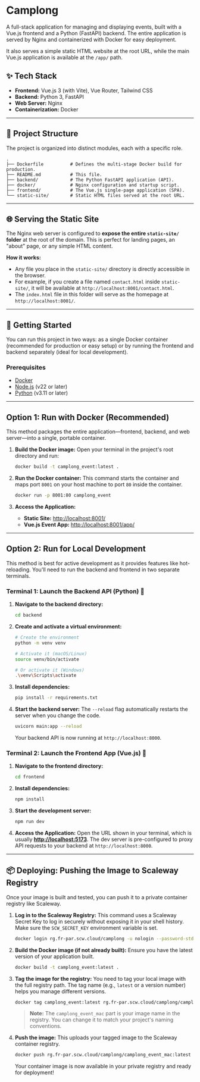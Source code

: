 # Camplong  

A full-stack application for managing and displaying events, built with a Vue.js frontend and a Python (FastAPI) backend. The entire application is served by Nginx and containerized with Docker for easy deployment.

It also serves a simple static HTML website at the root URL, while the main Vue.js application is available at the `/app/` path.

## ✨ Tech Stack

  * **Frontend:** Vue.js 3 (with Vite), Vue Router, Tailwind CSS
  * **Backend:** Python 3, FastAPI
  * **Web Server:** Nginx
  * **Containerization:** Docker

-----

## 📂 Project Structure

The project is organized into distinct modules, each with a specific role.

```
.
├── Dockerfile          # Defines the multi-stage Docker build for production.
├── README.md           # This file.
├── backend/            # The Python FastAPI application (API).
├── docker/             # Nginx configuration and startup script.
├── frontend/           # The Vue.js single-page application (SPA).
└── static-site/        # Static HTML files served at the root URL.
```

-----

## 🌐 Serving the Static Site

The Nginx web server is configured to **expose the entire `static-site/` folder** at the root of the domain. This is perfect for landing pages, an "about" page, or any simple HTML content.

**How it works:**

  * Any file you place in the `static-site/` directory is directly accessible in the browser.
  * For example, if you create a file named `contact.html` inside `static-site/`, it will be available at `http://localhost:8001/contact.html`.
  * The `index.html` file in this folder will serve as the homepage at `http://localhost:8001/`.

-----

## 🚀 Getting Started

You can run this project in two ways: as a single Docker container (recommended for production or easy setup) or by running the frontend and backend separately (ideal for local development).

### Prerequisites

  * [Docker](https://www.docker.com/get-started)
  * [Node.js](https://nodejs.org/) (v22 or later)
  * [Python](https://www.python.org/downloads/) (v3.11 or later)

-----

## Option 1: Run with Docker (Recommended)

This method packages the entire application—frontend, backend, and web server—into a single, portable container.

1.  **Build the Docker image:**
    Open your terminal in the project's root directory and run:

    ```bash
    docker build -t camplong_event:latest .
    ```

2.  **Run the Docker container:**
    This command starts the container and maps port `8001` on your host machine to port `80` inside the container.

    ```bash
    docker run -p 8001:80 camplong_event
    ```

3.  **Access the Application:**

      * **Static Site:** [http://localhost:8001/](https://www.google.com/search?q=http://localhost:8001/)
      * **Vue.js Event App:** [http://localhost:8001/app/](https://www.google.com/search?q=http://localhost:8001/app/)

-----

## Option 2: Run for Local Development

This method is best for active development as it provides features like hot-reloading. You'll need to run the backend and frontend in two separate terminals.

### Terminal 1: Launch the Backend API (Python) 🐍

1.  **Navigate to the backend directory:**

    ```bash
    cd backend
    ```

2.  **Create and activate a virtual environment:**

    ```bash
    # Create the environment
    python -m venv venv

    # Activate it (macOS/Linux)
    source venv/bin/activate

    # Or activate it (Windows)
    .\venv\Scripts\activate
    ```

3.  **Install dependencies:**

    ```bash
    pip install -r requirements.txt
    ```

4.  **Start the backend server:**
    The `--reload` flag automatically restarts the server when you change the code.

    ```bash
    uvicorn main:app --reload
    ```

    Your backend API is now running at `http://localhost:8000`.

### Terminal 2: Launch the Frontend App (Vue.js) 🎨

1.  **Navigate to the frontend directory:**

    ```bash
    cd frontend
    ```

2.  **Install dependencies:**

    ```bash
    npm install
    ```

3.  **Start the development server:**

    ```bash
    npm run dev
    ```

4.  **Access the Application:**
    Open the URL shown in your terminal, which is usually **[http://localhost:5173](https://www.google.com/search?q=http://localhost:5173)**. The dev server is pre-configured to proxy API requests to your backend at `http://localhost:8000`.

-----

## 📦 Deploying: Pushing the Image to Scaleway Registry

Once your image is built and tested, you can push it to a private container registry like Scaleway.

1.  **Log in to the Scaleway Registry:**
    This command uses a Scaleway Secret Key to log in securely without exposing it in your shell history. Make sure the `SCW_SECRET_KEY` environment variable is set.

    ```bash
    docker login rg.fr-par.scw.cloud/camplong -u nologin --password-stdin <<< "$SCW_SECRET_KEY"
    ```

2.  **Build the Docker image (if not already built):**
    Ensure you have the latest version of your application built.

    ```bash
    docker build -t camplong_event:latest .
    ```

3.  **Tag the image for the registry:**
    You need to tag your local image with the full registry path. The tag name (e.g., `latest` or a version number) helps you manage different versions.

    ```bash
    docker tag camplong_event:latest rg.fr-par.scw.cloud/camplong/camplong_event_mac:latest
    ```

    > **Note:** The `camplong_event_mac` part is your image name in the registry. You can change it to match your project's naming conventions.

4.  **Push the image:**
    This uploads your tagged image to the Scaleway container registry.

    ```bash
    docker push rg.fr-par.scw.cloud/camplong/camplong_event_mac:latest
    ```

    Your container image is now available in your private registry and ready for deployment\!